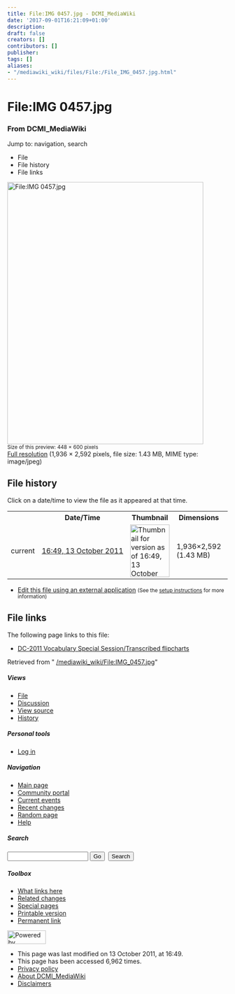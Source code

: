 ```yaml
---
title: File:IMG 0457.jpg - DCMI_MediaWiki
date: '2017-09-01T16:21:09+01:00'
description: 
draft: false
creators: []
contributors: []
publisher: 
tags: []
aliases:
- "/mediawiki_wiki/files/File:/File_IMG_0457.jpg.html"
---
```


<a id="top"></a>
# File:IMG 0457.jpg

### From DCMI\_MediaWiki

Jump to: navigation, search
<!-- start content -->
- File
- File history
- File links

 [<img alt="File:IMG 0457.jpg" src="/images/a/a6/IMG_0457.jpg" width="448" height="600">](/mediawiki_wiki/files/IMG_0457.jpg)  
<small>Size of this preview: 448 × 600 pixels</small>  
 [Full resolution](/images/a/a6/IMG_0457.jpg)‎ (1,936 × 2,592 pixels, file size: 1.43 MB, MIME type: image/jpeg)
<!-- 
NewPP limit report
Preprocessor node count: 0/1000000
Post-expand include size: 0/2097152 bytes
Template argument size: 0/2097152 bytes
Expensive parser function count: 0/100
-->
## File history

Click on a date/time to view the file as it appeared at that time.

<table class="wikitable filehistory">
  <tr>
    <td></td>
    <th>Date/Time</th>
    <th>Thumbnail</th>
    <th>Dimensions</th>
    <th>User</th>
    <th>Comment</th>
  </tr>
  <tr>
    <td>current</td>
    <td class="filehistory-selected" style="white-space: nowrap;"><a href="/mediawiki_wiki/files/IMG_0457.jpg">16:49, 13 October 2011</a></td>
    <td><a href="/images/a/a6/IMG_0457.jpg"><img alt="Thumbnail for version as of 16:49, 13 October 2011" src="/images/a/a6/IMG_0457.jpg" width="90" height="120"></a></td>
    <td>1,936×2,592 <span style="white-space: nowrap;">(1.43 MB)</span>
    </td>
    <td>
      <a href="/index.php/User:TomBaker" title="User:TomBaker" class="mw-userlink">TomBaker</a> <span style="white-space: nowrap;"> <span class="mw-usertoollinks">(<a href="/index.php?title=User_talk:TomBaker&amp;action=edit&amp;redlink=1" class="new" title="User talk:TomBaker (page does not exist)">Talk</a> | <a href="/index.php/Special:Contributions/TomBaker" title="Special:Contributions/TomBaker">contribs</a>)</span></span>
    </td>
    <td></td>
  </tr>
</table>

  

- [Edit this file using an external application](/index.php?title=File:IMG_0457.jpg&action=edit&externaledit=true&mode=file "File:IMG 0457.jpg") <small>(See the <a href="http://www.mediawiki.org/wiki/Manual:External_editors" class="external text" rel="nofollow">setup instructions</a> for more information)</small>

## File links

The following page links to this file:

- [DC-2011 Vocabulary Special Session/Transcribed flipcharts](/index.php/DC-2011_Vocabulary_Special_Session/Transcribed_flipcharts "DC-2011 Vocabulary Special Session/Transcribed flipcharts")

Retrieved from " [/mediawiki_wiki/File:IMG\_0457.jpg](/mediawiki_wiki/files/File:/File:IMG_0457.jpg.html)"

<!-- end content -->

##### Views

- [File](/mediawiki_wiki/files/File:/File:IMG_0457.jpg.html)
- [Discussion](/index.php?title=File_talk:IMG_0457.jpg&action=edit&redlink=1 "Discussion about the content page [t]")
- [View source](/index.php?title=File:IMG_0457.jpg&action=edit "This page is protected.
You can view its source [e]")
- [History](/index.php?title=File:IMG_0457.jpg&action=history "Past revisions of this page [h]")

##### Personal tools

- [Log in](/index.php?title=Special:UserLogin&returnto=File:IMG_0457.jpg "You are encouraged to log in; however, it is not mandatory [o]")

<script type="text/javascript"> if (window.isMSIE55) fixalpha(); </script>

##### Navigation

- [Main page](/index.php/Main_Page "Visit the main page [z]")
- [Community portal](/index.php/DCMI_MediaWiki:Community_portal "About the project, what you can do, where to find things")
- [Current events](/index.php/DCMI_MediaWiki:Current_events "Find background information on current events")
- [Recent changes](/index.php/Special:RecentChanges "The list of recent changes in the wiki [r]")
- [Random page](/index.php/Special:Random "Load a random page [x]")
- [Help](/index.php/Help:Contents "The place to find out")

##### <label for="searchInput">Search</label>

<form action="/index.php" id="searchform">
				<input type="hidden" name="title" value="Special:Search">
				<input id="searchInput" title="Search DCMI_MediaWiki" accesskey="f" type="search" name="search">
				<input type="submit" name="go" class="searchButton" id="searchGoButton" value="Go" title="Go to a page with this exact name if exists"> 
				<input type="submit" name="fulltext" class="searchButton" id="mw-searchButton" value="Search" title="Search the pages for this text">
			</form>

##### Toolbox

- [What links here](/index.php/Special:WhatLinksHere/File:IMG_0457.jpg "List of all wiki pages that link here [j]")
- [Related changes](/index.php/Special:RecentChangesLinked/File:IMG_0457.jpg "Recent changes in pages linked from this page [k]")
- [Special pages](/index.php/Special:SpecialPages "List of all special pages [q]")
- [Printable version](/index.php?title=File:IMG_0457.jpg&printable=yes "Printable version of this page [p]")
- [Permanent link](/index.php?title=File:IMG_0457.jpg&oldid=1284 "Permanent link to this revision of the page")

<!-- end of the left (by default at least) column -->

 [<img src="/skins/common/images/poweredby_mediawiki_88x31.png" height="31" width="88" alt="Powered by MediaWiki">](http://www.mediawiki.org/)

- This page was last modified on 13 October 2011, at 16:49.
- This page has been accessed 6,962 times.
- [Privacy policy](/index.php/DCMI_MediaWiki:Privacy_policy "DCMI MediaWiki:Privacy policy")
- [About DCMI\_MediaWiki](/index.php/DCMI_MediaWiki:About "DCMI MediaWiki:About")
- [Disclaimers](/index.php/DCMI_MediaWiki:General_disclaimer "DCMI MediaWiki:General disclaimer")

<script>if (window.runOnloadHook) runOnloadHook();</script><!-- Served in 0.485 secs. -->
